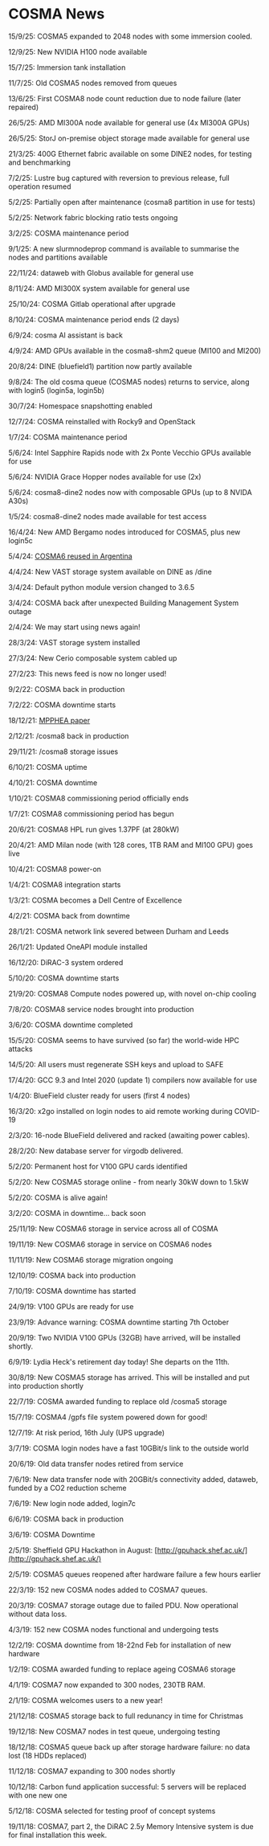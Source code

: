 # COSMA News

15/9/25: COSMA5 expanded to 2048 nodes with some immersion cooled.

12/9/25: New NVIDIA H100 node available

15/7/25: Immersion tank installation

11/7/25: Old COSMA5 nodes removed from queues

13/6/25: First COSMA8 node count reduction due to node failure (later repaired)

26/5/25: AMD MI300A node available for general use (4x MI300A GPUs)

26/5/25: StorJ on-premise object storage made available for general use

21/3/25: 400G Ethernet fabric available on some DINE2 nodes, for testing and benchmarking

7/2/25: Lustre bug captured with reversion to previous release, full operation resumed

5/2/25: Partially open after maintenance (cosma8 partition in use for tests)

5/2/25: Network fabric blocking ratio tests ongoing

3/2/25: COSMA maintenance period

9/1/25: A new slurmnodeprop command is available to summarise the nodes and partitions available

22/11/24: dataweb with Globus available for general use

8/11/24: AMD MI300X system available for general use

25/10/24: COSMA Gitlab operational after upgrade

8/10/24: COSMA maintenance period ends (2 days)

6/9/24: cosma AI assistant is back

4/9/24: AMD GPUs available in the cosma8-shm2 queue (MI100 and MI200)

20/8/24: DINE (bluefield1) partition now partly available

9/8/24: The old cosma queue (COSMA5 nodes) returns to service, along with login5 (login5a, login5b)

30/7/24: Homespace snapshotting enabled

12/7/24: COSMA reinstalled with Rocky9 and OpenStack

1/7/24: COSMA maintenance period

5/6/24: Intel Sapphire Rapids node with 2x Ponte Vecchio GPUs available for use

5/6/24: NVIDIA Grace Hopper nodes available for use (2x)

5/6/24: cosma8-dine2 nodes now with composable GPUs (up to 8 NVIDA A30s)

1/5/24: cosma8-dine2 nodes made available for test access

16/4/24: New AMD Bergamo nodes introduced for COSMA5, plus new login5c

5/4/24: [COSMA6 reused in Argentina](https://ccad.unc.edu.ar/2024/04/05/ccad-le-da-una-segunda-vida-a-cosma6/)

4/4/24: New VAST storage system available on DINE as /dine

3/4/24: Default python module version changed to 3.6.5

3/4/24: COSMA back after unexpected Building Management System outage

2/4/24: We may start using news again!

28/3/24: VAST storage system installed

27/3/24: New Cerio composable system cabled up

27/2/23: This news feed is now no longer used!

9/2/22: COSMA back in production

7/2/22: COSMA downtime starts

18/12/21: [MPPHEA paper](https://ieeexplore.ieee.org/abstract/document/9647952/authors#authors)

2/12/21: /cosma8 back in production

29/11/21: /cosma8 storage issues

6/10/21: COSMA uptime

4/10/21: COSMA downtime

1/10/21: COSMA8 commissioning period officially ends

1/7/21: COSMA8 commissioning period has begun

20/6/21: COSMA8 HPL run gives 1.37PF (at 280kW)

20/4/21: AMD Milan node (with 128 cores, 1TB RAM and MI100 GPU) goes live

10/4/21: COSMA8 power-on

1/4/21: COSMA8 integration starts

1/3/21: COSMA becomes a Dell Centre of Excellence

4/2/21: COSMA back from downtime

28/1/21: COSMA network link severed between Durham and Leeds

26/1/21: Updated OneAPI module installed

16/12/20: DiRAC-3 system ordered

5/10/20: COSMA downtime starts

21/9/20: COSMA8 Compute nodes powered up, with novel on-chip cooling

7/8/20: COSMA8 service nodes brought into production

3/6/20: COSMA downtime completed

15/5/20: COSMA seems to have survived (so far) the world-wide HPC attacks

14/5/20: All users must regenerate SSH keys and upload to SAFE

17/4/20: GCC 9.3 and Intel 2020 (update 1) compilers now available for use

1/4/20: BlueField cluster ready for users (first 4 nodes)

16/3/20: x2go installed on login nodes to aid remote working during COVID-19

2/3/20: 16-node BlueField delivered and racked (awaiting power cables).

28/2/20: New database server for virgodb delivered.

5/2/20: Permanent host for V100 GPU cards identified

5/2/20: New COSMA5 storage online - from nearly 30kW down to 1.5kW

5/2/20: COSMA is alive again!

3/2/20: COSMA in downtime... back soon

25/11/19: New COSMA6 storage in service across all of COSMA

19/11/19: New COSMA6 storage in service on COSMA6 nodes

11/11/19: New COSMA6 storage migration ongoing

12/10/19: COSMA back into production

7/10/19: COSMA downtime has started

24/9/19: V100 GPUs are ready for use

23/9/19: Advance warning: COSMA downtime starting 7th October

20/9/19: Two NVIDIA V100 GPUs (32GB) have arrived, will be installed shortly.

6/9/19: Lydia Heck's retirement day today! She departs on the 11th.

30/8/19: New COSMA5 storage has arrived. This will be installed and put into production shortly

22/7/19: COSMA awarded funding to replace old /cosma5 storage

15/7/19: COSMA4 /gpfs file system powered down for good!

12/7/19: At risk period, 16th July (UPS upgrade)

3/7/19: COSMA login nodes have a fast 10GBit/s link to the outside world

20/6/19: Old data transfer nodes retired from service

7/6/19: New data transfer node with 20GBit/s connectivity added, dataweb, funded by a CO2 reduction scheme

7/6/19: New login node added, login7c

6/6/19: COSMA back in production

3/6/19: COSMA Downtime

2/5/19: Sheffield GPU Hackathon in August: [http://gpuhack.shef.ac.uk/](http://gpuhack.shef.ac.uk/)

2/5/19: COSMA5 queues reopened after hardware failure a few hours earlier

22/3/19: 152 new COSMA nodes added to COSMA7 queues.

20/3/19: COSMA7 storage outage due to failed PDU. Now operational without data loss.

4/3/19: 152 new COSMA nodes functional and undergoing tests

12/2/19: COSMA downtime from 18-22nd Feb for installation of new hardware

1/2/19: COSMA awarded funding to replace ageing COSMA6 storage

4/1/19: COSMA7 now expanded to 300 nodes, 230TB RAM.

2/1/19: COSMA welcomes users to a new year!

21/12/18: COSMA5 storage back to full redunancy in time for Christmas

19/12/18: New COSMA7 nodes in test queue, undergoing testing

18/12/18: COSMA5 queue back up after storage hardware failure: no data lost (18 HDDs replaced)

11/12/18: COSMA7 expanding to 300 nodes shortly

10/12/18: Carbon fund application successful: 5 servers will be replaced with one new one

5/12/18: COSMA selected for testing proof of concept systems

19/11/18: COSMA7, part 2, the DiRAC 2.5y Memory Intensive system is due for final installation this week.
